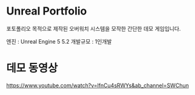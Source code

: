 # Unreal Portfolio

포토폴리오 목적으로 제작된 오버워치 시스템을 모작한 간단한 데모 게임입니다.

엔진 : Unreal Engine 5 5.2
개발규모 : 1인개발

# 데모 동영상
<https://www.youtube.com/watch?v=lfnCu4sRWYs&ab_channel=SWChun>



